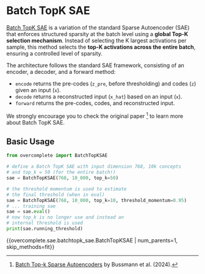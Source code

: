 # Batch TopK SAE

[Batch TopK SAE](https://arxiv.org/abs/2412.06410) is a variation of the standard Sparse Autoencoder (SAE) that enforces structured sparsity at the batch level using a **global Top-K selection mechanism**. Instead of selecting the K largest activations per sample, this method selects the **top-K activations across the entire batch**, ensuring a controlled level of sparsity.

The architecture follows the standard SAE framework, consisting of an encoder, a decoder, and a forward method:

- `encode` returns the pre-codes (`z_pre`, before thresholding) and codes (`z`) given an input (`x`).
- `decode` returns a reconstructed input (`x_hat`) based on an input (`x`).
- `forward` returns the pre-codes, codes, and reconstructed input.

We strongly encourage you to check the original paper [^1] to learn more about Batch TopK SAE.

## Basic Usage
```python
from overcomplete import BatchTopKSAE

# define a Batch TopK SAE with input dimension 768, 10k concepts
# and top_k = 50 (for the entire batch!)
sae = BatchTopKSAE(768, 10_000, top_k=50)

# the threshold momentum is used to estimate
# the final threshold (when in eval)
sae = BatchTopKSAE(768, 10_000, top_k=10, threshold_momentum=0.95)
# ... training sae
sae = sae.eval()
# now top_k is no longer use and instead an
# internal threshold is used
print(sae.running_threshold)
```

{{overcomplete.sae.batchtopk_sae.BatchTopKSAE | num_parents=1, skip_methods=fit}}

[^1]: [Batch Top-k Sparse Autoencoders](https://arxiv.org/pdf/2412.06410) by Bussmann et al. (2024).

